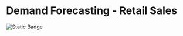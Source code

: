 # Demand Forecasting - Retail Sales
![Static Badge](https://img.shields.io/badge/Dash-2.18.0_Python-3.13.3-blue)




